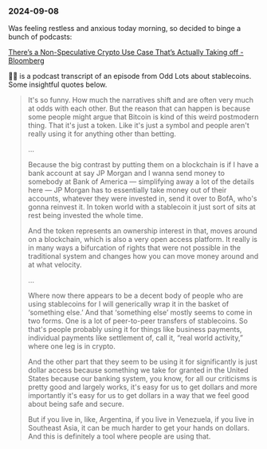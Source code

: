 ### 2024-09-08
Was feeling restless and anxious today morning, so decided to binge a bunch of podcasts:



[There’s a Non-Speculative Crypto Use Case That’s Actually Taking off - Bloomberg](https://www.bloomberg.com/news/articles/2024-09-06/there-s-a-non-speculative-crypto-use-case-that-s-actually-taking-off?sref=6rqLu4ZS)

☝🏽 is a podcast transcript of an episode from Odd Lots about stablecoins. Some insightful quotes below.

> It's so funny. How much the narratives shift and are often very much at odds with each other. But the reason that can happen is because some people might argue that Bitcoin is kind of this weird postmodern thing. That it's just a token. Like it's just a symbol and people aren't really using it for anything other than betting.
> 
> …
> 
> Because the big contrast by putting them on a blockchain is if I have a bank account at say JP Morgan and I wanna send money to somebody at Bank of America — simplifying away a lot of the details here — JP Morgan has to essentially take money out of their accounts, whatever they were invested in, send it over to BofA, who's gonna reinvest it. In token world with a stablecoin it just sort of sits at rest being invested the whole time.
>
> And the token represents an ownership interest in that, moves around on a blockchain, which is also a very open access platform. It really is in many ways a bifurcation of rights that were not possible in the traditional system and changes how you can move money around and at what velocity.
> 
> …
> 
> Where now there appears to be a decent body of people who are using stablecoins for I will generically wrap it in the basket of ‘something else.’ And that ‘something else’ mostly seems to come in two forms. One is a lot of peer-to-peer transfers of stablecoins. So that's people probably using it for things like business payments, individual payments like settlement of, call it, “real world activity,” where one leg is in crypto.
>
> And the other part that they seem to be using it for significantly is just dollar access because something we take for granted in the United States because our banking system, you know, for all our criticisms is pretty good and largely works, it's easy for us to get dollars and more importantly it's easy for us to get dollars in a way that we feel good about being safe and secure.
> 
> But if you live in, like, Argentina, if you live in Venezuela, if you live in Southeast Asia, it can be much harder to get your hands on dollars. And this is definitely a tool where people are using that.

